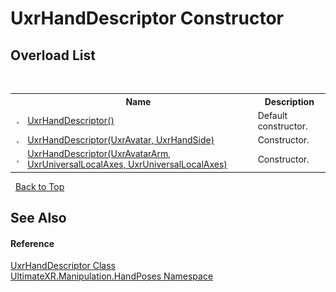 # UxrHandDescriptor Constructor 
 


## Overload List
&nbsp;<table><tr><th></th><th>Name</th><th>Description</th></tr><tr><td>![Public method](media/pubmethod.gif "Public method")</td><td><a href="M_UltimateXR_Manipulation_HandPoses_UxrHandDescriptor__ctor">UxrHandDescriptor()</a></td><td>
Default constructor.</td></tr><tr><td>![Public method](media/pubmethod.gif "Public method")</td><td><a href="M_UltimateXR_Manipulation_HandPoses_UxrHandDescriptor__ctor_2">UxrHandDescriptor(UxrAvatar, UxrHandSide)</a></td><td>
Constructor.</td></tr><tr><td>![Public method](media/pubmethod.gif "Public method")</td><td><a href="M_UltimateXR_Manipulation_HandPoses_UxrHandDescriptor__ctor_1">UxrHandDescriptor(UxrAvatarArm, UxrUniversalLocalAxes, UxrUniversalLocalAxes)</a></td><td>
Constructor.</td></tr></table>&nbsp;
<a href="#uxrhanddescriptor-constructor">Back to Top</a>

## See Also


#### Reference
<a href="T_UltimateXR_Manipulation_HandPoses_UxrHandDescriptor">UxrHandDescriptor Class</a><br /><a href="N_UltimateXR_Manipulation_HandPoses">UltimateXR.Manipulation.HandPoses Namespace</a><br />